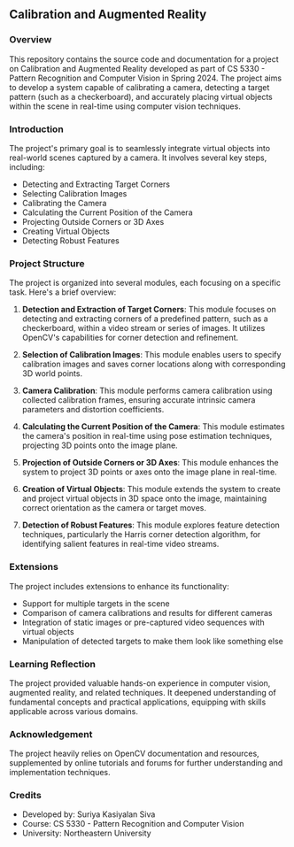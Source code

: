 ## Calibration and Augmented Reality

### Overview
This repository contains the source code and documentation for a project on Calibration and Augmented Reality developed as part of CS 5330 - Pattern Recognition and Computer Vision in Spring 2024. The project aims to develop a system capable of calibrating a camera, detecting a target pattern (such as a checkerboard), and accurately placing virtual objects within the scene in real-time using computer vision techniques.

### Introduction
The project's primary goal is to seamlessly integrate virtual objects into real-world scenes captured by a camera. It involves several key steps, including:
- Detecting and Extracting Target Corners
- Selecting Calibration Images
- Calibrating the Camera
- Calculating the Current Position of the Camera
- Projecting Outside Corners or 3D Axes
- Creating Virtual Objects
- Detecting Robust Features

### Project Structure
The project is organized into several modules, each focusing on a specific task. Here's a brief overview:

1. **Detection and Extraction of Target Corners**: This module focuses on detecting and extracting corners of a predefined pattern, such as a checkerboard, within a video stream or series of images. It utilizes OpenCV's capabilities for corner detection and refinement.

2. **Selection of Calibration Images**: This module enables users to specify calibration images and saves corner locations along with corresponding 3D world points.

3. **Camera Calibration**: This module performs camera calibration using collected calibration frames, ensuring accurate intrinsic camera parameters and distortion coefficients.

4. **Calculating the Current Position of the Camera**: This module estimates the camera's position in real-time using pose estimation techniques, projecting 3D points onto the image plane.

5. **Projection of Outside Corners or 3D Axes**: This module enhances the system to project 3D points or axes onto the image plane in real-time.

6. **Creation of Virtual Objects**: This module extends the system to create and project virtual objects in 3D space onto the image, maintaining correct orientation as the camera or target moves.

7. **Detection of Robust Features**: This module explores feature detection techniques, particularly the Harris corner detection algorithm, for identifying salient features in real-time video streams.

### Extensions
The project includes extensions to enhance its functionality:
- Support for multiple targets in the scene
- Comparison of camera calibrations and results for different cameras
- Integration of static images or pre-captured video sequences with virtual objects
- Manipulation of detected targets to make them look like something else

### Learning Reflection
The project provided valuable hands-on experience in computer vision, augmented reality, and related techniques. It deepened understanding of fundamental concepts and practical applications, equipping with skills applicable across various domains.

### Acknowledgement
The project heavily relies on OpenCV documentation and resources, supplemented by online tutorials and forums for further understanding and implementation techniques.

### Credits
- Developed by: Suriya Kasiyalan Siva
- Course: CS 5330 - Pattern Recognition and Computer Vision
- University: Northeastern University


